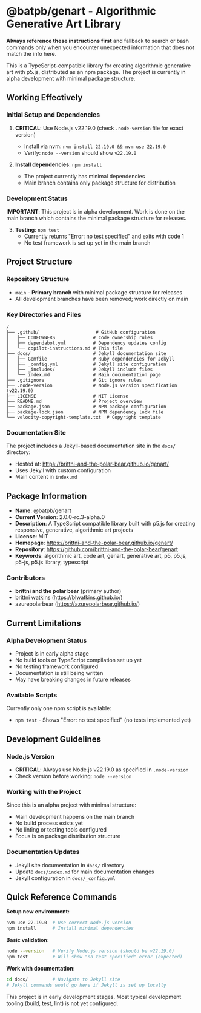 # @batpb/genart - Algorithmic Generative Art Library

**Always reference these instructions first** and fallback to search or bash commands only when you encounter unexpected information that does not match the info here.

This is a TypeScript-compatible library for creating algorithmic generative art with p5.js, distributed as an npm package. The project is currently in alpha development with minimal package structure.

## Working Effectively

### Initial Setup and Dependencies
1. **CRITICAL**: Use Node.js v22.19.0 (check `.node-version` file for exact version)
   - Install via nvm: `nvm install 22.19.0 && nvm use 22.19.0`
   - Verify: `node --version` should show `v22.19.0`

2. **Install dependencies**: `npm install`
   - The project currently has minimal dependencies
   - Main branch contains only package structure for distribution

### Development Status
**IMPORTANT**: This project is in alpha development. Work is done on the main branch which contains the minimal package structure for releases.

3. **Testing**: `npm test`
   - Currently returns "Error: no test specified" and exits with code 1
   - No test framework is set up yet in the main branch

## Project Structure

### Repository Structure
- `main` - **Primary branch** with minimal package structure for releases
- All development branches have been removed; work directly on main

### Key Directories and Files
```
/
├── .github/                     # GitHub configuration
│   ├── CODEOWNERS              # Code ownership rules
│   ├── dependabot.yml          # Dependency updates config
│   └── copilot-instructions.md # This file
├── docs/                       # Jekyll documentation site
│   ├── Gemfile                 # Ruby dependencies for Jekyll
│   ├── _config.yml             # Jekyll site configuration
│   ├── _includes/              # Jekyll include files
│   └── index.md                # Main documentation page
├── .gitignore                  # Git ignore rules
├── .node-version               # Node.js version specification (v22.19.0)
├── LICENSE                     # MIT License
├── README.md                   # Project overview
├── package.json                # NPM package configuration
├── package-lock.json           # NPM dependency lock file
└── velocity-copyright-template.txt  # Copyright template
```

### Documentation Site
The project includes a Jekyll-based documentation site in the `docs/` directory:
- Hosted at: https://brittni-and-the-polar-bear.github.io/genart/
- Uses Jekyll with custom configuration
- Main content in `index.md`

## Package Information
- **Name**: @batpb/genart
- **Current Version**: 2.0.0-rc.3-alpha.0
- **Description**: A TypeScript compatible library built with p5.js for creating responsive, generative, algorithmic art projects
- **License**: MIT
- **Homepage**: https://brittni-and-the-polar-bear.github.io/genart/
- **Repository**: https://github.com/brittni-and-the-polar-bear/genart
- **Keywords**: algorithmic art, code art, genart, generative art, p5, p5.js, p5-js, p5.js library, typescript

### Contributors
- **brittni and the polar bear** (primary author)
- brittni watkins (https://blwatkins.github.io/)
- azurepolarbear (https://azurepolarbear.github.io/)

## Current Limitations

### Alpha Development Status
- Project is in early alpha stage
- No build tools or TypeScript compilation set up yet
- No testing framework configured
- Documentation is still being written
- May have breaking changes in future releases

### Available Scripts
Currently only one npm script is available:
- `npm test` - Shows "Error: no test specified" (no tests implemented yet)

## Development Guidelines

### Node.js Version
- **CRITICAL**: Always use Node.js v22.19.0 as specified in `.node-version`
- Check version before working: `node --version`

### Working with the Project
Since this is an alpha project with minimal structure:
- Main development happens on the main branch
- No build process exists yet
- No linting or testing tools configured
- Focus is on package distribution structure

### Documentation Updates
- Jekyll site documentation in `docs/` directory
- Update `docs/index.md` for main documentation changes
- Jekyll configuration in `docs/_config.yml`

## Quick Reference Commands

**Setup new environment:**
```bash
nvm use 22.19.0  # Use correct Node.js version
npm install      # Install minimal dependencies
```

**Basic validation:**
```bash
node --version   # Verify Node.js version (should be v22.19.0)
npm test         # Will show "no test specified" error (expected)
```

**Work with documentation:**
```bash
cd docs/         # Navigate to Jekyll site
# Jekyll commands would go here if Jekyll is set up locally
```

This project is in early development stages. Most typical development tooling (build, test, lint) is not yet configured.